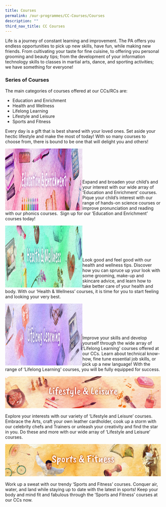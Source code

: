 ```yaml
---
title: Courses
permalink: /our-programmes/CC-Courses/Courses
description: ""
third_nav_title: CC Courses
---
```

Life is a journey of constant learning and improvement. The PA offers you endless opportunities to pick up new skills, have fun, while making new friends. From cultivating your taste for fine cuisine, to offering you personal grooming and beauty tips; from the development of your information technology skills to classes in martial arts, dance, and sporting activities; we have something for everyone!

### Series of Courses
The main categories of courses offered at our CCs/RCs are:

*   Education and Enrichment
*   Health and Wellness
*   Lifelong Learning
*   Lifestyle and Leisure
*   Sports and Fitness

Every day is a gift that is best shared with your loved ones. Set aside your hectic lifestyle and make the most of today! With so many courses to choose from, there is bound to be one that will delight you and others! 

<img style="height:200px;width:250px"  align="left" src="/images/Programmes/CC%20Courses/PABanner-Education%20Enrichment.jpg"><br><br><br><br><br>

Expand and broaden your child’s and your interest with our wide array of ‘Education and Enrichment’ courses. Pique your child’s interest with our range of hands-on science courses or improve pronunciation and reading with our phonics courses.  Sign up for our ‘Education and Enrichment’ courses today!


<img style="height:200px;width:250px"  align="left" src="/images/Programmes/CC%20Courses/PABanner-HealthWellness.jpg"><br><br><br><br><br><br>
Look good and feel good with our health and wellness tips. Discover how you can spruce up your look with some grooming, make-up and skincare advice, and learn how to take better care of your health and body. With our ‘Health & Wellness’ courses, it is time for you to start feeling and looking your very best.



<img style="height:200px;width:250px"  align="left" src="/images/Programmes/CC%20Courses/PABanner-LifelongLearning.jpg"><br><br><br><br><br><br>
Improve your skills and develop yourself through the wide array of ‘Lifelong Learning' courses offered at our CCs. Learn about technical know-how, fine tune essential job skills, or pick up a new language! With the range of ‘Lifelong Learning' courses, you will be fully equipped for success.

![](/images/Programmes/CC%20Courses/PABanner-Lifestyle%20Leisure.jpg)

Explore your interests with our variety of ‘Lifestyle and Leisure’ courses. Embrace the Arts, craft your own leather cardholder, cook up a storm with our celebrity chefs and Trainers or unleash your creativity and find the star in you. Do these and more with our wide array of ‘Lifestyle and Leisure’ courses.

![](/images/Programmes/CC%20Courses/PABanner-Sports_Fitness.jpg)

Work up a sweat with our trendy ‘Sports and Fitness’ courses. Conquer air, water, and land while staying up to date with the latest in sports! Keep your body and mind fit and fabulous through the ‘Sports and Fitness’ courses at our CCs now.